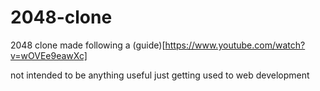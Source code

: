# 2048-clone

2048 clone made following a (guide)[https://www.youtube.com/watch?v=wOVEe9eawXc]

not intended to be anything useful just getting used to web development
